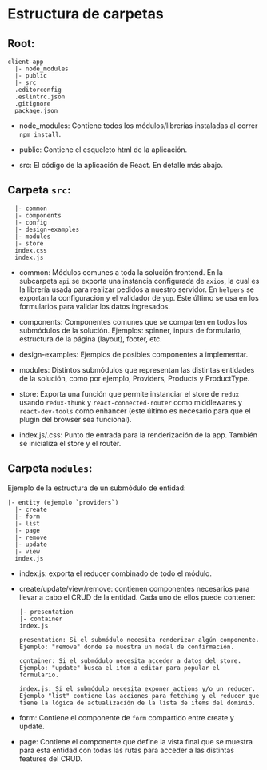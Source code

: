 # Estructura de carpetas

## Root:

    client-app
      |- node_modules
      |- public
      |- src
      .editorconfig
      .eslintrc.json
      .gitignore
      package.json

- node_modules: Contiene todos los módulos/librerías instaladas al correr `npm install`.

- public: Contiene el esqueleto html de la aplicación.

- src: El código de la aplicación de React. En detalle más abajo.

## Carpeta `src`:

      |- common
      |- components
      |- config
      |- design-examples
      |- modules
      |- store
      index.css
      index.js

- common: Módulos comunes a toda la solución frontend. En la subcarpeta `api` se exporta una instancia configurada de `axios`, la cual es la librería usada para realizar pedidos a nuestro servidor. En `helpers` se exportan la configuración y el validador de `yup`. Este último se usa en los formularios para validar los datos ingresados.

- components: Componentes comunes que se comparten en todos los submódulos de la solución. Ejemplos: spinner, inputs de formulario, estructura de la página (layout), footer, etc.

- design-examples: Ejemplos de posibles componentes a implementar.

- modules: Distintos submódulos que representan las distintas entidades de la solución, como por ejemplo, Providers, Products y ProductType.

- store: Exporta una función que permite instanciar el store de `redux` usando `redux-thunk` y `react-connected-router` como middlewares y `react-dev-tools` como enhancer (este último es necesario para que el plugin del browser sea funcional).

- index.js/.css: Punto de entrada para la renderización de la app. También se inicializa el store y el router.

## Carpeta `modules`:

Ejemplo de la estructura de un submódulo de entidad:

    |- entity (ejemplo `providers`)
      |- create
      |- form
      |- list
      |- page
      |- remove
      |- update
      |- view
      index.js

- index.js: exporta el reducer combinado de todo el módulo.

- create/update/view/remove: contienen componentes necesarios para llevar a cabo el CRUD de la entidad. Cada uno de ellos puede contener:

      |- presentation
      |- container
      index.js

      presentation: Si el submódulo necesita renderizar algún componente. Ejemplo: "remove" donde se muestra un modal de confirmación.

      container: Si el submódulo necesita acceder a datos del store. Ejemplo: "update" busca el item a editar para popular el formulario.

      index.js: Si el submódulo necesita exponer actions y/o un reducer. Ejemplo "list" contiene las acciones para fetching y el reducer que tiene la lógica de actualización de la lista de items del dominio.

- form: Contiene el componente de `form` compartido entre create y update.

- page: Contiene el componente que define la vista final que se muestra para esta entidad con todas las rutas para acceder a las distintas features del CRUD.
